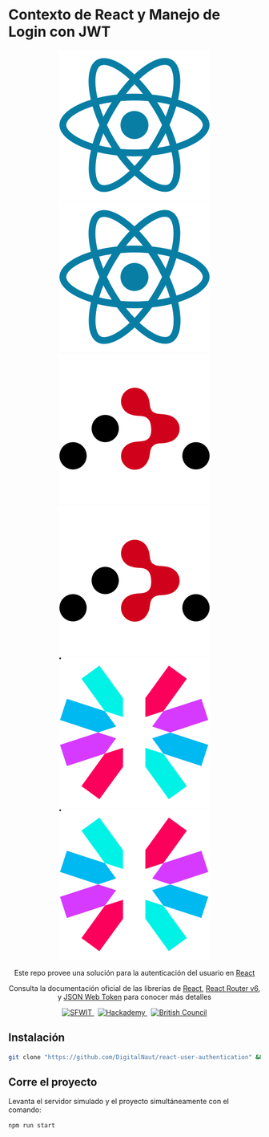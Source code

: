 # Contexto de React y Manejo de Login con JWT

<div align="center">
  <img src="./readme_icons/react.svg#gh-light-mode-only" title="React" alt="React" />
  <img src="./readme_icons/react.svg#gh-dark-mode-only" title="React" alt="React" />
  <img src="./readme_icons/react-router.svg#gh-light-mode-only" title="React Router" alt="React Router" />
  <img src="./readme_icons/react-router.svg#gh-dark-mode-only" title="React Router" alt="React Router" />
  <img src="./readme_icons/jwt.svg#gh-light-mode-only" title="JSON Web Token" alt="JSON Web Token" />
  <img src="./readme_icons/jwt.svg#gh-dark-mode-only" title="JSON Web Token" alt="JSON Web Token" />

  <p>Este repo provee una solución para la autenticación del usuario en <a href="http://reactjs.org/" target="_blank">React</a></p>
  <p>Consulta la documentación oficial de las librerías de <a href="https://es.reactjs.org/docs/getting-started.html" target="_blank">React</a>, <a href="https://reactrouter.com/docs/en/v6/getting-started/overview" target="_blank">React Router v6</a>, y <a href="https://jwt.io/introduction" target="_blank">JSON Web Token</a> para conocer más detalles</p>
  <a href="https://skillsfor.womenintech.mx" target="_blank">
    <img src="https://skillsfor.womenintech.mx/mainLogo.png" title="Skills for Women in Tech" alt="SFWIT" width="32px" height="32px" />
  </a>
  &nbsp;
  <a href="https://hackademy.lat" target="_blank">
    <img src="https://hackademy.lat/favicon.png" title="Hackademy" alt="Hackademy" width="32px" height="32px" />
  </a>
  &nbsp;
  <a href="https://www.britishcouncil.org.mx" target="_blank">
    <img src="https://www.britishcouncil.org.mx/profiles/solas2/themes/solas_ui/apple-touch-icons/touch-icon-iphone.png" title="British Council" alt="British Council" width="32px" height="32px" />
  </a>
</div>

## Instalación

```sh
git clone "https://github.com/DigitalNaut/react-user-authentication" && cd react-cheat-sheet && npm i
```

## Corre el proyecto

Levanta el servidor simulado y el proyecto simultáneamente con el comando:

```sh
npm run start
```
